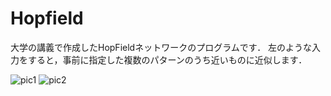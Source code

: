 # Hopfield
大学の講義で作成したHopFieldネットワークのプログラムです．
左のような入力をすると，事前に指定した複数のパターンのうち近いものに近似します．

![pic1](https://user-images.githubusercontent.com/75288670/190979470-02a1ba50-c110-45cc-b98d-df340fcbfc3b.PNG)
![pic2](https://user-images.githubusercontent.com/75288670/190979475-8979629b-24fb-4a97-923b-6dba8d9455f0.PNG)
